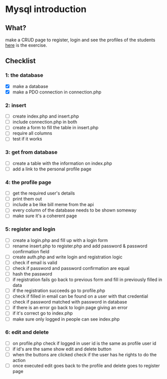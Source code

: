 # Mysql introduction

## What?
make a CRUD page to register, login and see the profiles of the students
[here](exercise.md) is the exercise.

## Checklist
### 1: the database
- [x] make a database
- [x] make a PDO connection in connection.php

### 2: insert
- [ ] create index.php and insert.php
- [ ] include connection.php in both
- [ ] create a form to fill the table in insert.php
- [ ] require all columns 
- [ ] test if it works
### 3: get from database
- [ ] create a table with the information on index.php
- [ ] add a link to the personal profile page

### 4: the profile page
- [ ] get the required user's details
- [ ] print them out
- [ ] include a be like bill meme from the api
- [ ] every column of the database needs to be shown someway
- [ ] make sure it's a coherent page

### 5: register and login
- [ ] create a login.php and fill up with a login form
- [ ] rename insert.php to register.php and add password & password confirmation field
- [ ] create auth.php and write login and registration logic
- [ ] check if email is valid
- [ ] check if password and password confirmation are equal
- [ ] hash the password
- [ ] if registration fails go back to previous form and fill in previously filled in data
- [ ] if the registration succeeds go to profile.php
- [ ] check if filled in email can be found on a user with that credential
- [ ] check if password matched with password in database
- [ ] if there is an error go back to login page giving an error
- [ ] if it's correct go to index.php
- [ ] make sure only logged in people can see index.php

### 6: edit and delete
- [ ] on profile.php check if logged in user id is the same as profile user id
- [ ] if id's are the same show edit and delete button
- [ ] when the buttons are clicked check if the user has he rights to do the action
- [ ] once executed edit goes back to the profile and delete goes to register page